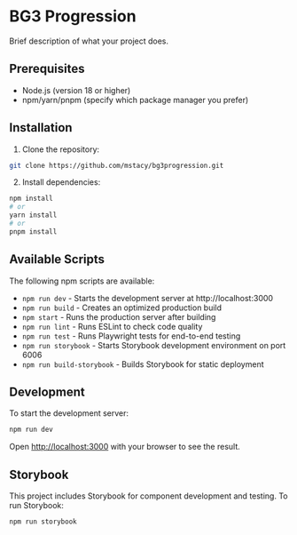 # BG3 Progression

Brief description of what your project does.

## Prerequisites

-   Node.js (version 18 or higher)
-   npm/yarn/pnpm (specify which package manager you prefer)

## Installation

1. Clone the repository:

```bash
git clone https://github.com/mstacy/bg3progression.git
```

2. Install dependencies:

```bash
npm install
# or
yarn install
# or
pnpm install
```

## Available Scripts

The following npm scripts are available:

-   `npm run dev` - Starts the development server at http://localhost:3000
-   `npm run build` - Creates an optimized production build
-   `npm start` - Runs the production server after building
-   `npm run lint` - Runs ESLint to check code quality
-   `npm run test` - Runs Playwright tests for end-to-end testing
-   `npm run storybook` - Starts Storybook development environment on port 6006
-   `npm run build-storybook` - Builds Storybook for static deployment

## Development

To start the development server:

```bash
npm run dev
```

Open [http://localhost:3000](http://localhost:3000) with your browser to see the result.

## Storybook

This project includes Storybook for component development and testing. To run Storybook:

```bash
npm run storybook
```
